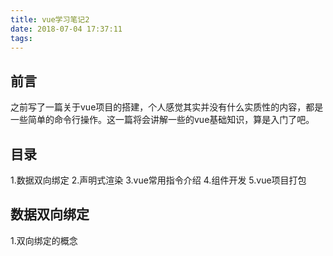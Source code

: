 ```yaml
---
title: vue学习笔记2
date: 2018-07-04 17:37:11
tags:
---
```


## 前言
之前写了一篇关于vue项目的搭建，个人感觉其实并没有什么实质性的内容，都是一些简单的命令行操作。这一篇将会讲解一些的vue基础知识，算是入门了吧。

## 目录
1.数据双向绑定
2.声明式渲染
3.vue常用指令介绍
4.组件开发
5.vue项目打包

## 数据双向绑定

1.双向绑定的概念
	